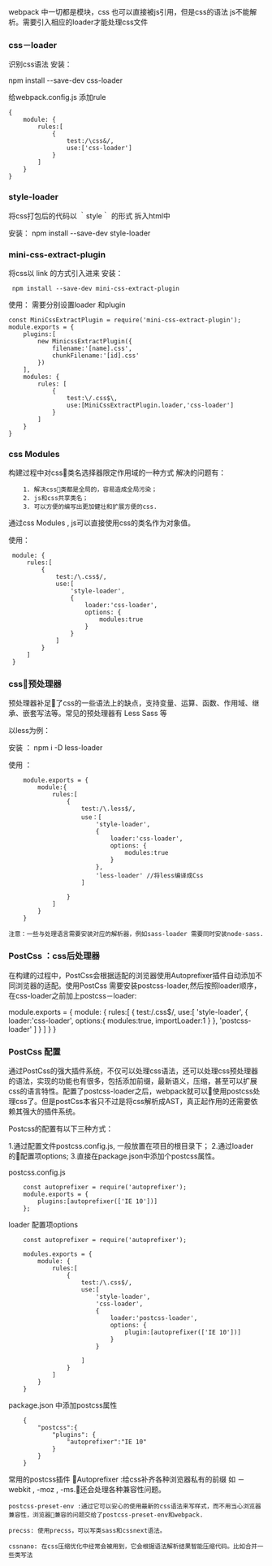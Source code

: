 
webpack 中一切都是模块，css 也可以直接被js引用，但是css的语法 js不能解析。需要引入相应的loader才能处理css文件

### css－loader
识别css语法
安装：

   npm install --save-dev css-loader

给webpack.config.js  添加rule

    {
        module: {
            rules:[
                {
                    test:/\css&/,
                    use:['css-loader']
                }
            ]
        }
    }

### style-loader
将css打包后的代码以 ｀style｀ 的形式 拆入html中

安装：
    npm install --save-dev style-loader

### mini-css-extract-plugin
将css以 link 的方式引入进来
安装：
    
     npm install --save-dev mini-css-extract-plugin
使用：
    需要分别设置loader 和plugin 

    const MiniCssExtractPlugin = require('mini-css-extract-plugin');
    module.exports = {
        plugins:[
            new MinicssExtractPlugin({
                filename:'[name].css',
                chunkFilename:'[id].css'
            })
        ],
        modules: {
            rules: [
                {
                    test:\/.css$\,
                    use:[MiniCssExtractPlugin.loader,'css-loader']
                }
            ]
        }
    }


### css Modules
构建过程中对css类名选择器限定作用域的一种方式
     解决的问题有：

        1. 解决css类都是全局的，容易造成全局污染；
        2. js和css共享类名；
        3. 可以方便的编写出更加健壮和扩展方便的css.
通过css Modules , js可以直接使用css的类名作为对象值。

使用：

     module: {
         rules:[
             {
                 test:/\.css$/,
                 use:[
                     'style-loader',
                     {
                         loader:'css-loader',
                         options: {
                             modules:true
                         }
                     }
                 ]
             }
         ]
     }

### css预处理器
   预处理器补足了css的一些语法上的缺点，支持变量、运算、函数、作用域、继承、嵌套写法等。常见的预处理器有 Less Sass 等

   以less为例：

   安装  ：
         npm i -D less-loader
    
   使用 ：

        module.exports = {
            module:{
                rules:[
                    {
                        test:/\.less$/,
                        use：[
                            'style-loader',
                            {
                                loader:'css-loader',
                                options: {
                                    modules:true
                                }
                            },
                            'less-loader' //将less编译成Css
                        ]

                    }
                ]
            }
        }

    注意：一些与处理语言需要安装对应的解析器，例如sass-loader 需要同时安装node-sass.

### PostCss ：css后处理器
   在构建的过程中，PostCss会根据适配的浏览器使用Autoprefixer插件自动添加不同浏览器的适配。使用PostCss 需要安装postcss-loader,然后按照loader顺序，在css-loader之前加上postcss－loader:

   module.exports = {
       module: {
           rules:[
               {
                   test:/\.css$/,
                   use:[
                       'style-loader',
                       {
                           loader:'css-loader',
                           options:{
                               modules:true,
                               importLoader:1
                           }
                       },
                       'postcss-loader'
                   ]
               }
           ]
       }
   }

### PostCss 配置
  通过PostCss的强大插件系统，不仅可以处理css语法，还可以处理css预处理器的语法，实现的功能也有很多，包括添加前缀，最新语义，压缩，甚至可以扩展css的语言特性。配置了postcss-loader之后，webpack就可以使用postcss处理css了。但是postCss本省只不过是将css解析成AST，真正起作用的还需要依赖其强大的插件系统。

  Postcss的配置有以下三种方式：
   
   1.通过配置文件postcss.config.js, 一般放置在项目的根目录下；
   2.通过loader的配置项options;
   3.直接在package.json中添加个postcss属性。

   postcss.config.js

        const autoprefixer = require('autoprefixer');
        module.exports = {
            plugins:[autoprefixer(['IE 10'])]
        };
   loader 配置项options

        const autoprefixer = require('autoprefixer');

        modules.exports = {
            module: {
                rules:[
                    {
                        test:/\.css$/,
                        use:[
                            'style-loader',
                            'css-loader',
                            {
                                loader:'postcss-loader',
                                options: {
                                    plugin:[autoprefixer(['IE 10'])]
                                }
                            }

                        ]
                    }
                ]
            }
        }

package.json 中添加postcss属性

        {
            "postcss":{
                "plugins": {
                    "autoprefixer":"IE 10"
                }
            }
        }


常用的postcss插件
    Autoprefixer :给css补齐各种浏览器私有的前缀 如 －webkit , -moz , -ms.还会处理各种兼容性问题。

    postcss-preset-env :通过它可以安心的使用最新的css语法来写样式，而不用当心浏览器兼容性，浏览器兼容的问题交给了postcss-preset-env和webpack.

    precss: 使用precss，可以写类sass和cssnext语法。

    cssnano: 在css压缩优化中经常会被用到，它会根据语法解析结果智能压缩代码。比如合并一些类写法

